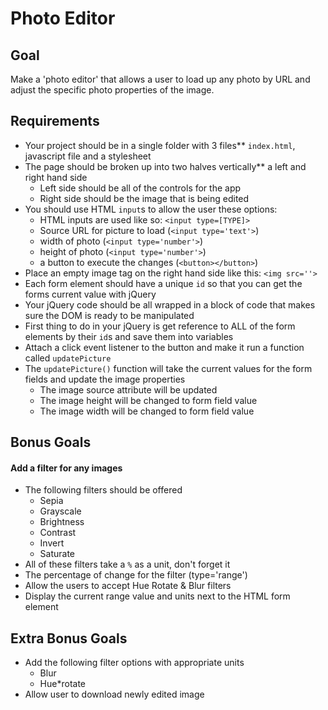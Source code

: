 # Photo Editor

## Goal

Make a 'photo editor' that allows a user to load up any photo by URL and adjust the specific photo properties of the image.

## Requirements
* Your project should be in a single folder with 3 files** `index.html`, javascript file and a stylesheet
* The page should be broken up into two halves vertically** a left and right hand side
  * Left side should be all of the controls for the app
  * Right side should be the image that is being edited
* You should use HTML `input`s to allow the user these options:
  * HTML inputs are used like so: `<input type=[TYPE]>`
  * Source URL for picture to load (`<input type='text'>`)
  * width of photo (`<input type='number'>`)
  * height of photo (`<input type='number'>`)
  * a button to execute the changes (`<button></button>`)
* Place an empty image tag on the right hand side like this: `<img src=''>`
* Each form element should have a unique `id` so that you can get the forms current value with jQuery
* Your jQuery code should be all wrapped in a block of code that makes sure the DOM is ready to be manipulated
* First thing to do in your jQuery is get reference to ALL of the form elements by their `id`s and save them into variables
* Attach a click event listener to the button and make it run a function called `updatePicture`
* The `updatePicture()` function will take the current values for the form fields and update the image properties
  * The image source attribute will be updated
  * The image height will be changed to form field value
  * The image width will be changed to form field value

## Bonus Goals
#### Add a filter for any images
  * The following filters should be offered
    * Sepia
    * Grayscale
    * Brightness
    * Contrast
    * Invert
    * Saturate
  * All of these filters take a `%` as a unit, don't forget it
* The percentage of change for the filter (type='range')
* Allow the users to accept Hue Rotate & Blur filters
* Display the current range value and units next to the HTML form element

## Extra Bonus Goals
* Add the following filter options with appropriate units
  * Blur
  * Hue*rotate
* Allow user to download newly edited image
